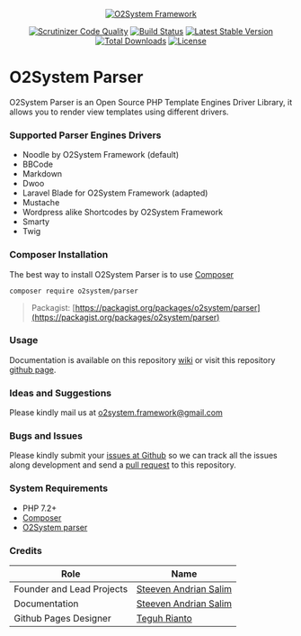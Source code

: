 <div align="center" markdown="1">

[![O2System Framework](http://o2system.id/assets/img/logo/logo-white-200px.png?logo)](http://o2system.id)
</div>

<div align="center" markdown="1">

[![Scrutinizer Code Quality](https://scrutinizer-ci.com/g/o2system/parser/badges/quality-score.png?b=master)](https://scrutinizer-ci.com/g/o2system/parser/?branch=master)
[![Build Status](https://scrutinizer-ci.com/g/o2system/parser/badges/build.png?b=master)](https://scrutinizer-ci.com/g/o2system/parser/build-status/master)
[![Latest Stable Version](https://poser.pugx.org/o2system/parser/v/stable)](https://packagist.org/packages/o2system/parser)
[![Total Downloads](https://poser.pugx.org/o2system/parser/downloads)](https://packagist.org/packages/o2system/parser)
[![License](https://poser.pugx.org/o2system/parser/license)](https://packagist.org/packages/o2system/parser)

</div>


# O2System Parser
O2System Parser is an Open Source PHP Template Engines Driver Library, it allows you to render view templates using different drivers.

### Supported Parser Engines Drivers
- Noodle by O2System Framework (default)
- BBCode
- Markdown
- Dwoo
- Laravel Blade for O2System Framework (adapted)
- Mustache
- Wordpress alike Shortcodes by O2System Framework
- Smarty
- Twig


### Composer Installation
The best way to install O2System Parser is to use [Composer](https://getcomposer.org)
```
composer require o2system/parser
```
> Packagist: [https://packagist.org/packages/o2system/parser](https://packagist.org/packages/o2system/parser)

### Usage
Documentation is available on this repository [wiki](https://github.com/o2system/parser/wiki) or visit this repository [github page](https://o2system.github.io/parser).

### Ideas and Suggestions
Please kindly mail us at [o2system.framework@gmail.com](mailto:o2system.framework@gmail.com])

### Bugs and Issues
Please kindly submit your [issues at Github](http://github.com/o2system/parser/issues) so we can track all the issues along development and send a [pull request](http://github.com/o2system/parser/pulls) to this repository.

### System Requirements
- PHP 7.2+
- [Composer](https://getcomposer.org)
- [O2System parser](https://github.com/o2system/parser)

### Credits
|Role|Name|
|----|----|
|Founder and Lead Projects|[Steeven Andrian Salim](http://steevenz.com)|
|Documentation|[Steeven Andrian Salim](http://steevenz.com)
|Github Pages Designer| [Teguh Rianto](http://teguhrianto.tk)
